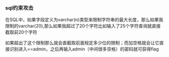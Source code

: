 
### sql约束攻击

在SQL中，如果字段定义为varchar(n)类型来限制字符串的最大长度，那么如果我限制的varchar(20),那么如果我超过了20个字符比如输入了25个字符查询就直接截取前20个字符

如果超出了这个限制那么就会直截取前面规定多少位的限制；而加空格就会让它直接识别进入\==admin，之后再输入admin（中间很多空格）的密码就可获得flag